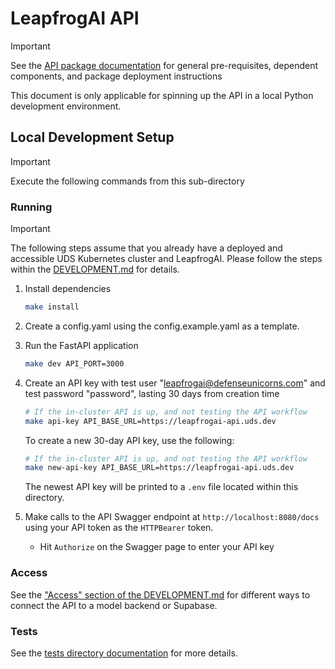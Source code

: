 # LeapfrogAI API

> [!IMPORTANT]
> See the [API package documentation](../../packages/api/README.md) for general pre-requisites, dependent components, and package deployment instructions

This document is only applicable for spinning up the API in a local Python development environment.

## Local Development Setup

> [!IMPORTANT]
> Execute the following commands from this sub-directory

### Running

> [!IMPORTANT]
> The following steps assume that you already have a deployed and accessible UDS Kubernetes cluster and LeapfrogAI. Please follow the steps within the [DEVELOPMENT.md](../../docs/DEVELOPMENT.md) for details.

1. Install dependencies

    ```bash
    make install
    ```

2. Create a config.yaml using the config.example.yaml as a template.

3. Run the FastAPI application

    ```bash
    make dev API_PORT=3000
    ```

4. Create an API key with test user "leapfrogai@defenseunicorns.com" and test password "password", lasting 30 days from creation time

    ```bash
    # If the in-cluster API is up, and not testing the API workflow
    make api-key API_BASE_URL=https://leapfrogai-api.uds.dev
    ```

    To create a new 30-day API key, use the following:

    ```bash
    # If the in-cluster API is up, and not testing the API workflow
    make new-api-key API_BASE_URL=https://leapfrogai-api.uds.dev
    ```

    The newest API key will be printed to a `.env` file located within this directory.

5. Make calls to the API Swagger endpoint at `http://localhost:8080/docs` using your API token as the `HTTPBearer` token.

    - Hit `Authorize` on the Swagger page to enter your API key

### Access

See the ["Access" section of the DEVELOPMENT.md](../../docs/DEVELOPMENT.md#access) for different ways to connect the API to a model backend or Supabase.

### Tests

See the [tests directory documentation](../../tests/README.md) for more details.
